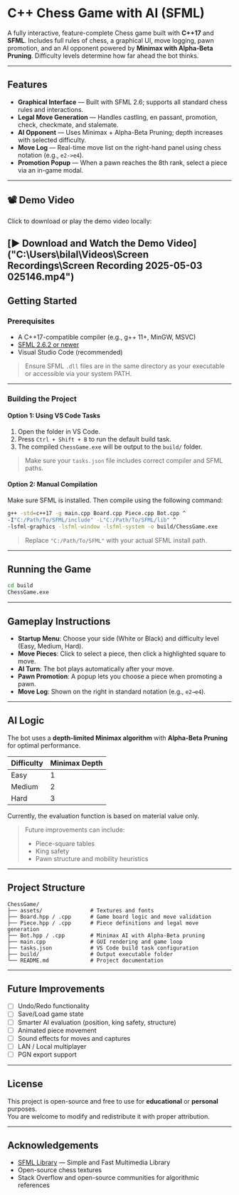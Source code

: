 #  C++ Chess Game with AI (SFML)

A fully interactive, feature-complete Chess game built with **C++17** and **SFML**. Includes full rules of chess, a graphical UI, move logging, pawn promotion, and an AI opponent powered by **Minimax with Alpha-Beta Pruning**. Difficulty levels determine how far ahead the bot thinks.

---

##  Features

-  **Graphical Interface** — Built with SFML 2.6; supports all standard chess rules and interactions.
-  **Legal Move Generation** — Handles castling, en passant, promotion, check, checkmate, and stalemate.
-  **AI Opponent** — Uses Minimax + Alpha-Beta Pruning; depth increases with selected difficulty.
-  **Move Log** — Real-time move list on the right-hand panel using chess notation (e.g., `e2->e4`).
-  **Promotion Popup** — When a pawn reaches the 8th rank, select a piece via an in-game modal.

---
## 📽️ Demo Video

Click to download or play the demo video locally:

[▶️ Download and Watch the Demo Video]("C:\Users\bilal\Videos\Screen Recordings\Screen Recording 2025-05-03 025146.mp4")
---

##  Getting Started

###  Prerequisites

- A C++17-compatible compiler (e.g., g++ 11+, MinGW, MSVC)
- [SFML 2.6.2 or newer](https://www.sfml-dev.org/download.php)
- Visual Studio Code (recommended)

>  Ensure SFML `.dll` files are in the same directory as your executable or accessible via your system PATH.

---

###  Building the Project

####  Option 1: Using VS Code Tasks

1. Open the folder in VS Code.
2. Press `Ctrl + Shift + B` to run the default build task.
3. The compiled `ChessGame.exe` will be output to the `build/` folder.

> Make sure your `tasks.json` file includes correct compiler and SFML paths.

####  Option 2: Manual Compilation

Make sure SFML is installed. Then compile using the following command:

```bash
g++ -std=c++17 -g main.cpp Board.cpp Piece.cpp Bot.cpp ^
-I"C:/Path/To/SFML/include" -L"C:/Path/To/SFML/lib" ^
-lsfml-graphics -lsfml-window -lsfml-system -o build/ChessGame.exe
```

>  Replace `"C:/Path/To/SFML"` with your actual SFML install path.

---

##  Running the Game

```bash
cd build
ChessGame.exe
```

---

##  Gameplay Instructions

- **Startup Menu**: Choose your side (White or Black) and difficulty level (Easy, Medium, Hard).
- **Move Pieces**: Click to select a piece, then click a highlighted square to move.
- **AI Turn**: The bot plays automatically after your move.
- **Pawn Promotion**: A popup lets you choose a piece when promoting a pawn.
- **Move Log**: Shown on the right in standard notation (e.g., `e2→e4`).

---

##  AI Logic

The bot uses a **depth-limited Minimax algorithm** with **Alpha-Beta Pruning** for optimal performance.

| Difficulty | Minimax Depth |
|------------|----------------|
| Easy       | 1              |
| Medium     | 2              |
| Hard       | 3              |

Currently, the evaluation function is based on material value only.

>  Future improvements can include:
> - Piece-square tables  
> - King safety  
> - Pawn structure and mobility heuristics

---

##  Project Structure

```
ChessGame/
├── assets/               # Textures and fonts
├── Board.hpp / .cpp      # Game board logic and move validation
├── Piece.hpp / .cpp      # Piece definitions and legal move generation
├── Bot.hpp / .cpp        # Minimax AI with Alpha-Beta pruning
├── main.cpp              # GUI rendering and game loop
├── tasks.json            # VS Code build task configuration
├── build/                # Output executable folder
└── README.md             # Project documentation
```

---

##  Future Improvements

- [ ] Undo/Redo functionality  
- [ ] Save/Load game state  
- [ ] Smarter AI evaluation (position, king safety, structure)  
- [ ] Animated piece movement  
- [ ] Sound effects for moves and captures  
- [ ] LAN / Local multiplayer  
- [ ] PGN export support  

---

##  License

This project is open-source and free to use for **educational** or **personal** purposes.  
You are welcome to modify and redistribute it with proper attribution.

---

##  Acknowledgements

- [SFML Library](https://www.sfml-dev.org/) — Simple and Fast Multimedia Library  
- Open-source chess textures  
- Stack Overflow and open-source communities for algorithmic references





